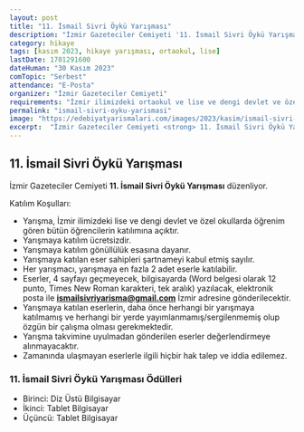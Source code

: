 ```yaml
---
layout: post
title: "11. İsmail Sivri Öykü Yarışması"
description: "İzmir Gazeteciler Cemiyeti '11. İsmail Sivri Öykü Yarışması' düzenliyor."
category: hikaye
tags: [kasım 2023, hikaye yarışması, ortaokul, lise]
lastDate: 1701291600
dateHuman: "30 Kasım 2023"
comTopic: "Serbest"
attendance: "E-Posta"
organizer: "İzmir Gazeteciler Cemiyeti"
requirements: "İzmir ilimizdeki ortaokul ve lise ve dengi devlet ve özel okullarda öğrenim gören bütün öğrenciler katılabilir."
permalink: "ismail-sivri-oyku-yarismasi"
image: "https://edebiyatyarismalari.com/images/2023/kasim/ismail-sivri-oyku-yarismasi.jpg"
excerpt:  "İzmir Gazeteciler Cemiyeti <strong> 11. İsmail Sivri Öykü Yarışması </strong> düzenliyor."
---
```


## 11. İsmail Sivri Öykü Yarışması
İzmir Gazeteciler Cemiyeti **11. İsmail Sivri Öykü Yarışması** düzenliyor.  

Katılım Koşulları:
- Yarışma, İzmir ilimizdeki lise ve dengi devlet ve özel okullarda öğrenim gören bütün öğrencilerin katılımına açıktır.
- Yarışmaya katılım ücretsizdir.
- Yarışmaya katılım gönüllülük esasına dayanır.
- Yarışmaya katılan eser sahipleri şartnameyi kabul etmiş sayılır.
- Her yarışmacı, yarışmaya en fazla 2 adet eserle katılabilir.
- Eserler, 4 sayfayı geçmeyecek, bilgisayarda (Word belgesi olarak 12 punto, Times New Roman karakteri, tek aralık) yazılacak, elektronik posta ile **ismailsivriyarisma@gmail.com** İzmir adresine gönderilecektir.
- Yarışmaya katılan eserlerin, daha önce herhangi bir yarışmaya katılmamış ve herhangi bir yerde yayımlanmamış/sergilenmemiş olup özgün bir çalışma olması gerekmektedir.
- Yarışma takvimine uyulmadan gönderilen eserler değerlendirmeye alınmayacaktır.
- Zamanında ulaşmayan eserlerle ilgili hiçbir hak talep ve iddia edilemez.


### 11. İsmail Sivri Öykü Yarışması Ödülleri
- Birinci: Diz Üstü Bilgisayar 
- İkinci: Tablet Bilgisayar
- Üçüncü: Tablet Bilgisayar